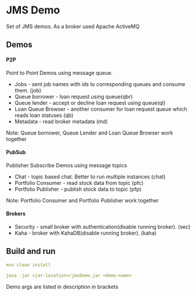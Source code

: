 # JMS Demo

Set of JMS demos. As a broker used Apache ActiveMQ

## Demos

#### P2P
Point to Point Demos using message queue.

- Jobs - sent job names with ids to corresponding queues and consume them. (job)
- Queue borrower - loan request using  queue(qbr)
- Queue lender - accept or decline loan request using  queue(ql)
- Loan Queue Browser - another consumer for loan request queue which reads loan statuses (qb)
- Metadata - read broker metadata (md)

Note: Queue borrower, Queue Lender and Loan Queue Browser work together
#### PubSub
Publisher Subscribe Demos using message topics

- Chat - topic based chat. Better to run multiple instances (chat)
- Portfolio Consumer - read stock data from topic (pfc)
- Portfolio Publisher - publish stock data to topic (pfp)

Note: Portfolio Consumer and Portfolio Publisher work together

#### Brokers

- Security - small broker with authentication(disable running broker). (sec)
- Kaha - broker with KahaDB(disable running broker). (kaha)

## Build and run

```yaml
mvn clean install

java -jar <jar-location>/jmsDemo.jar <demo-name>
```
Demo args are listed in description in brackets 
